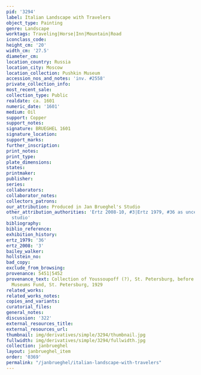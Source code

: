 ```yaml
---
pid: '3294'
label: Italian Landscape with Travelers
object_type: Painting
genre: Landscape
worktags: Traveling|Horse|Inn|Mountain|Road
iconclass_code:
height_cm: '20'
width_cm: '27.5'
diameter_cm:
location_country: Russia
location_city: Moscow
location_collection: Pushkin Museum
accession_nos_and_notes: 'inv. #2558'
private_collection_info:
most_recent_sale:
collection_type: Public
realdate: ca. 1601
numeric_date: '1601'
medium: Oil
support: Copper
support_notes:
signature: BRUEGHEL 1601
signature_location:
support_marks:
further_inscription:
print_notes:
print_type:
plate_dimensions:
states:
printmaker:
publisher:
series:
collaborators:
collaborator_notes:
collectors_patrons:
our_attribution: Produced in Jan Brueghel's Studio
other_attribution_authorities: 'Ertz 2008-10, #3|Ertz 1979, #36 as uncertain, possibly
  studio'
bibliography:
biblio_reference:
exhibition_history:
ertz_1979: '36'
ertz_2008: '3'
bailey_walker:
hollstein_no:
bad_copy:
exclude_from_browsing:
provenance: 5451|5452
provenance_text: Collection of Youssoupoff (?), St. Petersburg, before 1929|Leningrad
  Museums Fund, St. Petersburg, 1929
related_works:
related_works_notes:
copies_and_variants:
curatorial_files:
general_notes:
discussion: '322'
external_resources_title:
external_resources_url:
thumbnail: img/derivatives/simple/3294/thumbnail.jpg
fullwidth: img/derivatives/simple/3294/fullwidth.jpg
collection: janbrueghel
layout: janbrueghel_item
order: '0369'
permalink: "/janbrueghel/italian-landscape-with-travelers"
---
```

